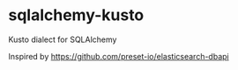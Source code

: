 # sqlalchemy-kusto
Kusto dialect for SQLAlchemy

Inspired by https://github.com/preset-io/elasticsearch-dbapi

